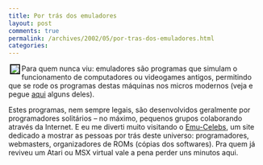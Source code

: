 ```yaml
---
title: Por trás dos emuladores
layout: post
comments: true
permalink: /archives/2002/05/por-tras-dos-emuladores.html
categories:
---
```

</div> <div class=mensagem><img src='//chester.me/img/blig/endurojpg.jpg' align=left border=2 hspace=3>Para quem nunca viu: emuladores são programas que simulam o funcionamento de computadores ou videogames antigos, permitindo que se rode os programas destas máquinas nos micros modernos (veja e pegue <a href=http://fliperama.ig.com.br/emuladores/home_emuladores/index.html >aqui</a> alguns deles).</p>
Estes programas, nem sempre legais, são desenvolvidos geralmente por programadores solitários &#8211; no máximo, pequenos grupos colaborando através da Internet. E eu me diverti muito visitando o <a href=http://www.emu-celebs.consollection.com >Emu-Celebs</a>, um site dedicado a mostrar as pessoas por trás deste universo: programadores, webmasters, organizadores de ROMs (cópias dos softwares). Pra quem já reviveu um Atari ou MSX virtual vale a pena perder uns minutos aqui.</div> <div class=mensagem>

